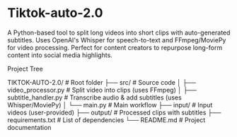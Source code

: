 # Tiktok-auto-2.0
A Python-based tool to split long videos into short clips with auto-generated subtitles.   Uses OpenAI's Whisper for speech-to-text and FFmpeg/MoviePy for video processing.   Perfect for content creators to repurpose long-form content into social media highlights.   

Project Tree

TIKTOK-AUTO-2.0/                  # Root folder
├── src/                       # Source code
│   ├── video_processor.py     # Split video into clips (uses FFmpeg)
│   ├── subtitle_handler.py    # Transcribe audio & add subtitles (uses Whisper/MoviePy)
│   └── main.py                # Main workflow
├── input/                     # Input videos (user-provided)
├── output/                    # Processed clips with subtitles
├── requirements.txt           # List of dependencies
└── README.md                  # Project documentation